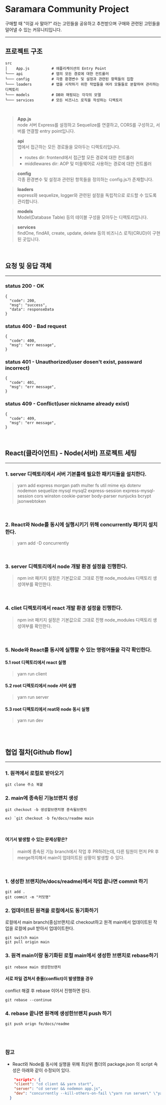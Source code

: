 # Saramara Community Project
구매할 때 "이걸 사 말아?" 라는 고민들을 공유하고 추천받으며 구매와 관련된 고민들을 덜어낼 수 있는 커뮤니티입니다.

---

## 프로젝트 구조
```
src
│    App.js          # 애플리케이션의 Entry Point
└─── api             # 앱의 모든 경로에 대한 컨트롤러
└─── config          # 각종 환경변수 및 설정과 관련된 항목들의 집합
└─── loaders         # 앱을 시작하기 위한 작업들을 여러 모듈들로 분할하여 관리하는 디렉토리
└─── models          # DB와 매핑되는 각각의 모델
└─── services        # 모든 비즈니스 로직을 작성하는 디렉토리
```

<br>

> **App.js** <br>
node 서버 Express를 설정하고 Sequelize를 연결하고, CORS를 구성하고, 서버를 연결할 entry point입니다.

> **api** <br>
앱에서 접근하는 모든 경로들을 모아두는 디렉토리입니다.
> - routes dir: frontend에서 접근할 모든 경로에 대한 컨트롤러
> - middlewares dir: AOP 및 미들웨어로 사용하는 경로에 대한 컨트롤러

> **config** <br>
각종 환경변수 및 설정과 관련된 항목들을 정의하는 config.js가 존재합니다.

> **loaders** <br>
express와 sequelize, logger와 관련된 설정을 독립적으로 로드할 수 있도록 관리합니다.

> **models** <br>
Model(Database Table) 등의 테이블 구성을 모아두는 디렉토리입니다.

> **services** <br>
findOne, findAll, create, update, delete 등의 비즈니스 로직(CRUD)이 구현된 곳입니다.

<br>

## 요청 및 응답 객체
---
### status 200 - OK
```
{
  "code": 200,
  "msg": "success",
  "data": responseData 
}
```
### status 400 - Bad request
```
{
  "code": 400,
  "msg": "err message",
}
```

### status 401 - Unauthorized(user dosen't exist, passward incorrect)
```
{
  "code": 401,
  "msg": "err message",
}
```
### status 409 - Conflict(user nickname already exist)
```
{
  "code": 409,
  "msg": "err message",
}
```

<br>

## React(클라이언트) - Node(서버) 프로젝트 세팅
---

### 1.  server 디렉토리에서 서버 기본틀에 필요한 패키지들을 설치한다.
> yarn add express morgan path multer fs util mime ejs dotenv nodemon sequelize mysql mysql2 express-session express-mysql-session cors winston cookie-parser body-parser nunjucks bcrypt jsonwebtoken

<br>

### 2. React와 Node를 동시에 실행시키기 위해 concurrently 패키지 설치한다.
> yarn add -D concurrently

<br>

### 3. server 디렉토리에서 node 개발 환경 설정을 진행한다.
> npm init
> 패키지 설정은 기본값으로 그대로 진행
> node_modules 디렉토리 생성여부를 확인한다.

<br>

### 4. cliet 디렉토리에서 react 개발 환경 설정을 진행한다.
> npm init
> 패키지 설정은 기본값으로 그대로 진행
> node_modules 디렉토리 생성여부를 확인한다.

<br>

### 5. Node와 React를 동시에 실행할 수 있는 명렁어들을 각각 확인한다.

#### 5.1 root 디렉토리에서 react 실행
> yarn run client

#### 5.2 root 디렉토리에서 node 서버 실행
> yarn run server

#### 5.3 root 디렉토리에서 reat와 node 동시 실행 
> yarn run dev

<br><br>

## 협업 절차[Github flow]
---

### 1. 원격에서 로컬로 받아오기
```
git clone 주소 복붙
```

### 2. main에 종속된 기능브랜치 생성
```
git checkout -b 생성할브랜치명 종속될브랜치
```
```
ex) `git checkout -b fe/docs/readme main
```

<br>

#### 여기서 발생할 수 있는 문제상황은?
> main에 종속된 기능 branch에서 작업 후 PR하려는데, 다른 팀원이 먼저 PR 후 merge까지해서 main이 업데이트된 상황이 발생할 수 있다.

<br>

### 1. 생성한 브랜치(fe/docs/readme)에서 작업 끝나면 commit 하기
```
git add .
git commit -m "커밋명"
```

### 2. 업데이트된 원격을 로컬에서도 동기화하기
로컬에서 main branch(중심브랜치)로 checkout하고 원격 main에서 업데이트된 작업을 로컬에 pull 받아서 업데이트한다.

```
git switch main
git pull origin main
```

### 3. 원격 main이랑 동기화된 로컬 main에서 생성한 브랜치로 rebase하기
```
git rebase main 생성한브랜치
```

#### 서로 파일 겹쳐서 충돌(conflict)이 발생했을 경우
conflict 해결 후 rebase 이어서 진행하면 된다.
```
git rebase --continue
```

### 4. rebase 끝나면 원격에 생성한브랜치 push 하기

```
git push orign fe/docs/readme
```

<br><br>

### 참고
- React와 Node를 동시에 실행을 위해 최상위 폴더의 package.json 의 script 속성은 아래와 같이 수정되어 있다.

```json
    "scripts": {
    "client": "cd client && yarn start",
    "server": "cd server && nodemon app.js",
    "dev": "concurrently --kill-others-on-fail \"yarn run server\" \"yarn run client\""
  }
```